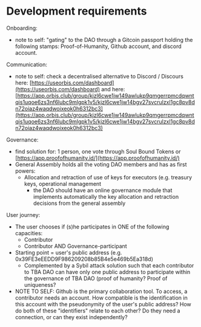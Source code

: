 # Development requirements

Onboarding:

* note to self: "gating" to the DAO through a Gitcoin passport holding the following stamps: Proof-of-Humanity, Github account, and discord account.

Communication:

* note to self: check a decentralised alternative to Discord / Discours here: [https://useorbis.com/dashboard](https://useorbis.com/dashboard) and here: [https://app.orbis.club/group/kjzl6cwe1jw149awlukp9qmgerrpmcdqwntqis1uqoe6zs3nf6lubc9mlgpk1v5/kjzl6cwe1jw14bgv27svcrulzxl1gc8pv8dn72oiaz4waqdwoixeok0h6312bc3](https://app.orbis.club/group/kjzl6cwe1jw149awlukp9qmgerrpmcdqwntqis1uqoe6zs3nf6lubc9mlgpk1v5/kjzl6cwe1jw14bgv27svcrulzxl1gc8pv8dn72oiaz4waqdwoixeok0h6312bc3)

Governance:

* find solution for: 1 person, one vote through Soul Bound Tokens or [https://app.proofofhumanity.id/](https://app.proofofhumanity.id/)
* General Assembly holds all the voting DAO members and has as first powers:
  * Allocation and retraction of use of keys for executors (e.g. treasury keys, operational management
    * the DAO should have an online governance module that implements automatically the key allocation and retraction decisions from the general assembly

User journey:

* The user chooses if (s)he participates in ONE of the following capacities:
  * Contributor
  * Contributor AND Governance-participant
* Starting point = user's public address (e.g. 0x39FE3eEEDD9F986209208b85B4e5e469b5Ea318d)
  * Complemented by a Sybil attack solution such that each contributor to TBA DAO can have only one public address to participate within the governance of TBA DAO (proof of humanity? Proof of uniqueness?
* NOTE TO SELF: Github is the primary collaboration tool. To access, a contributor needs an account. How compatible is the identification in this account with the pseudonymity of the user's public address? How do both of these "identifiers" relate to each other? Do they need a connection, or can they exist independently?
